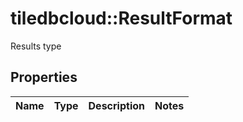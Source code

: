 # tiledbcloud::ResultFormat

Results type
## Properties
Name | Type | Description | Notes
------------ | ------------- | ------------- | -------------


